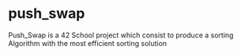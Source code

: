 # push_swap
Push_Swap is a 42 School project which consist to produce a sorting Algorithm  with the most efficient sorting solution
